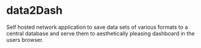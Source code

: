 data2Dash
=========

Self hosted network application to save data sets of various formats to a central database and serve them to aesthetically pleasing dashboard in the users browser.